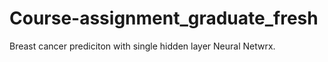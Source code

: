 # Course-assignment_graduate_fresh
Breast cancer prediciton with single hidden layer Neural Netwrx.
